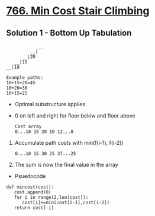 # [766. Min Cost Stair Climbing](https://leetcode.com/problems/min-cost-climbing-stairs/)

## Solution 1 - Bottom Up Tabulation

   ```text
               __
            __|
         __|20
      __|15
   __|10

   Example paths:
   10+15+20=45
   10+20=30
   10+15=25
   ```

- Optimal substructure applies
- 0 on left and right for floor below and floor above

  ```text
  Cost array
  0...10 15 20 10 12...0
  ```

1. Accumulate path costs with min(f(i-1), f(i-2))

   ```text
   0...10 15 30 25 37...25
   ```

2. The sum is now the final value in the array

- Psuedocode

```text
def mincost(cost):
   cost.append(0)
   for i in range(2,len(cost)):
      cost[i]+=min(cost[i-1],cost[i-2])
   return cost[-1]
```
